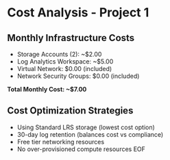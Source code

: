 # Cost Analysis - Project 1

## Monthly Infrastructure Costs
- Storage Accounts (2): ~$2.00
- Log Analytics Workspace: ~$5.00
- Virtual Network: $0.00 (included)
- Network Security Groups: $0.00 (included)

**Total Monthly Cost: ~$7.00**

## Cost Optimization Strategies
- Using Standard LRS storage (lowest cost option)
- 30-day log retention (balances cost vs compliance)
- Free tier networking resources
- No over-provisioned compute resources
EOF